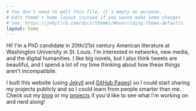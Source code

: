 ```yaml
---
# You don't need to edit this file, it's empty on purpose.
# Edit theme's home layout instead if you wanna make some changes
# See: https://jekyllrb.com/docs/themes/#overriding-theme-defaults
layout: home
---
```


Hi! I'm a PhD candidate in 20th/21st century American literature at Washington University in St. Louis. I'm interested in networks, new media, and the digital humanities. I like big novels, but I also think tweets are beautiful, and I spend a lot of my time thinking about how these things aren't incompatibile.

I built this website (using [Jekyll](https://jekyllrb.com/ "yeah Jekyll rules") and [GitHub Pages](https://pages.github.com/ "also lovely")) so I could start sharing my projects publicly and so I could learn from people smarter than me. Check out my [blog](/blog/) or my [projects](/digitalprojects/) if you'd like to see what I'm working on and nerd along!